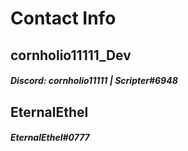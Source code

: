 # Contact Info

## cornholio11111_Dev

##### Discord: cornholio11111 | Scripter#6948

## EternalEthel

##### EternalEthel#0777
